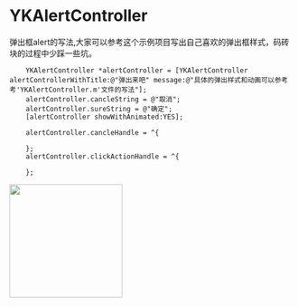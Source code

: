 # YKAlertController
弹出框alert的写法,大家可以参考这个示例项目写出自己喜欢的弹出框样式，码砖块的过程中少踩一些坑。
```
    YKAlertController *alertController = [YKAlertController alertControllerWithTitle:@"弹出来吧" message:@"具体的弹出样式和动画可以参考考'YKAlertController.m'文件的写法"];
    alertController.cancleString = @"取消";
    alertController.sureString = @"确定";
    [alertController showWithAnimated:YES];
    
    alertController.cancleHandle = ^{
        
    };
    alertController.clickActionHandle = ^{
        
    };
 ```
<div style={display: flex}>
<img src="http://7xsim2.com1.z0.glb.clouddn.com/2017-06-29%2013_44_48.gif" width = 200px />
</div>
